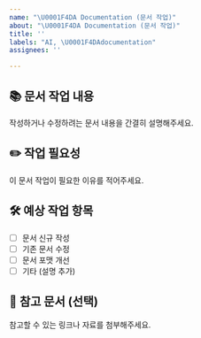 ```yaml
---
name: "\U0001F4DA Documentation (문서 작업)"
about: "\U0001F4DA Documentation (문서 작업)"
title: ''
labels: "AI, \U0001F4DAdocumentation"
assignees: ''

---
```


## 📚 문서 작업 내용
작성하거나 수정하려는 문서 내용을 간결히 설명해주세요.

## ✏️ 작업 필요성
이 문서 작업이 필요한 이유를 적어주세요.

## 🛠️ 예상 작업 항목
- [ ] 문서 신규 작성
- [ ] 기존 문서 수정
- [ ] 문서 포맷 개선
- [ ] 기타 (설명 추가)

## 🔗 참고 문서 (선택)
참고할 수 있는 링크나 자료를 첨부해주세요.

